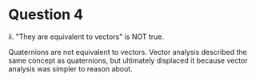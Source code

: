 
Question 4
==========

ii. "They are equivalent to vectors" is NOT true.

Quaternions are not equivalent to vectors. Vector analysis described the same concept as quaternions, but ultimately displaced it because vector analysis was simpler to reason about.
